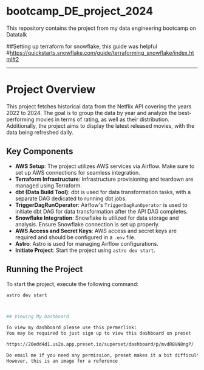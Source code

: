 # bootcamp_DE_project_2024
This repository contains the project from my data engineering bootcamp on Datatalk



##Setting up terraform for snowflake, this guide was helpful
#https://quickstarts.snowflake.com/guide/terraforming_snowflake/index.html#2



---

# Project Overview

This project fetches historical data from the Netflix API covering the years 2022 to 2024. The goal is to group the data by year and analyze the best-performing movies in terms of rating, as well as their distribution. Additionally, the project aims to display the latest released movies, with the data being refreshed daily.

## Key Components

- **AWS Setup**: The project utilizes AWS services via Airflow. Make sure to set up AWS connections for seamless integration.
- **Terraform Infrastructure**: Infrastructure provisioning and teardown are managed using Terraform.
- **dbt (Data Build Tool)**: dbt is used for data transformation tasks, with a separate DAG dedicated to running dbt jobs.
- **TriggerDagRunOperator**: Airflow's `TriggerDagRunOperator` is used to initiate dbt DAG for data transformation after the API DAG completes.
- **Snowflake Integration**: Snowflake is utilized for data storage and analysis. Ensure Snowflake connection is set up properly.
- **AWS Access and Secret Keys**: AWS access and secret keys are required and should be configured in a `.env` file.
- **Astro**: Astro is used for managing Airflow configurations.
- **Initiate Project**: Start the project using `astro dev start`.

## Running the Project

To start the project, execute the following command:

```bash
astro dev start



## Viewing My Dashboard

To view my dashboard please use this permerlink:
You may be required to just sign up to view this dashboard on preset

https://20edd4d1.us2a.app.preset.io/superset/dashboard/p/mvdR8VN8ngP/

Do email me if you need any permission, preset makes it a bit difficult to share dashboard publicly
However, this is an image for a reference
